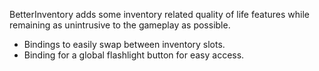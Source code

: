 BetterInventory adds some inventory related quality of life features while remaining as unintrusive to the gameplay as possible.

- Bindings to easily swap between inventory slots.
- Binding for a global flashlight button for easy access.
